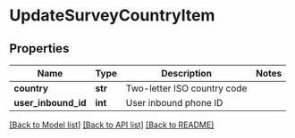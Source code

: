 # UpdateSurveyCountryItem

## Properties
Name | Type | Description | Notes
------------ | ------------- | ------------- | -------------
**country** | **str** | Two-letter ISO country code | 
**user_inbound_id** | **int** | User inbound phone ID | 

[[Back to Model list]](../README.md#documentation-for-models) [[Back to API list]](../README.md#documentation-for-api-endpoints) [[Back to README]](../README.md)



